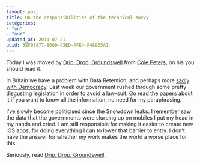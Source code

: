 ```yaml
---
layout: post
title: On the responsibilities of the technical savvy
categories:
- "on"
- "our"
updated_at: 2014-07-21
uuid: 3EF93477-860D-43BD-AFE4-F48935A1
---
```


Today I was moved by [Drip, Drop, Groundswell](http://blog.colepeters.com/drip-drop-groundswell/) from [Cole Peters](http://blog.colepeters.com/),  on his you should read it.

In Britain we have a problem with Data Retention, and perhaps more [sadly with Democracy](https://www.google.co.uk/search?as_q=drip&as_epq=&as_oq=&as_eq=&as_nlo=&as_nhi=&lr=&cr=&as_qdr=all&as_sitesearch=www.theguardian.com&as_occt=any&safe=images&tbs=&as_filetype=&as_rights=). Last week our government rushed through some pretty disgusting legislation in order to avoid a law-suit. Go [read the papers](https://www.google.co.uk/search?as_q=drip&as_epq=&as_oq=&as_eq=&as_nlo=&as_nhi=&lr=&cr=&as_qdr=all&as_sitesearch=www.theguardian.com&as_occt=any&safe=images&tbs=&as_filetype=&as_rights=) about it if you want to know all the information, no need for my paraphrasing.

I've slowly become politicised since the Snowdown leaks. I remember saw the data that the governments were slurping up on mobiles I put my head in my hands and cried. I am still responsible for making it easier to create new iOS apps, for doing everything I can to lower that barrier to entry. I don't have the answer for whether my work makes the world a worse place for this.

Seriously, read [Drip, Drop, Groundswell](http://blog.colepeters.com/drip-drop-groundswell/).
